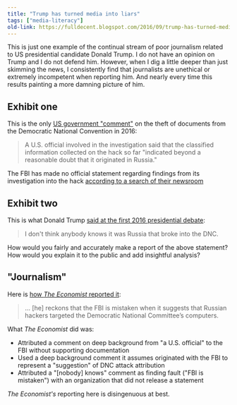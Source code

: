 ```yaml
---
title: "Trump has turned media into liars"
tags: ["media-literacy"]
old-link: https://fulldecent.blogspot.com/2016/09/trump-has-turned-media-into-liars.html
---
```


This is just one example of the continual stream of poor journalism related to US presidential candidate Donald Trump. I do not have an opinion on Trump and I do not defend him. However, when I dig a little deeper than just skimming the news, I consistently find that journalists are unethical or extremely incompetent when reporting him. And nearly every time this results painting a more damning picture of him.

## Exhibit one

This is the only [US government "comment"](https://www.reuters.com/article/us-usa-election-russia-fbi-idUSKCN1051TD) on the theft of documents from the Democratic National Convention in 2016:

> A U.S. official involved in the investigation said that the classified information collected on the hack so far "indicated beyond a reasonable doubt that it originated in Russia."

The FBI has made no official statement regarding findings from its investigation into the hack [according to a search of their newsroom](https://www.fbi.gov/@@search?SearchableText=dnc)

## Exhibit two

This is what Donald Trump [said at the first 2016 presidential debate](https://www.washingtonpost.com/news/the-fix/wp/2016/09/26/the-first-trump-clinton-presidential-debate-transcript-annotated/):

> I don't think anybody knows it was Russia that broke into the DNC.

How would you fairly and accurately make a report of the above statement? How would you explain it to the public and add insightful analysis?

## "Journalism"

Here is [how *The Economist* reported it](https://www.economist.com/news/leaders/21707927-first-presidential-debate-underlined-how-much-donald-trump-diverges-long-held-republican):

> ... [he] reckons that the FBI is mistaken when it suggests that Russian hackers targeted the Democratic National Committee’s computers.

What *The Economist* did was:

- Attributed a comment on deep background from "a U.S. official" to the FBI without supporting documentation
- Used a deep background comment it assumes originated with the FBI to represent a "suggestion" of DNC attack attribution
- Attributed a "[nobody] knows" comment as finding fault ("FBI is mistaken") with an organization that did not release a statement

*The Economist's* reporting here is disingenuous at best.

